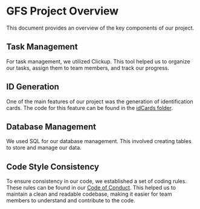 # GFS Project Overview

This document provides an overview of the key components of our project.

## Task Management

For task management, we utilized Clickup. This tool helped us to organize our tasks, assign them to team members, and track our progress.

## ID Generation

One of the main features of our project was the generation of identification cards. The code for this feature can be found in the [idCards folder](/idCards/).

## Database Management

We used SQL for our database management. This involved creating tables to store and manage our data.

## Code Style Consistency

To ensure consistency in our code, we established a set of coding rules. These rules can be found in our [Code of Conduct](/.github/CODE_OF_CONDUCT.md). This helped us to maintain a clean and readable codebase, making it easier for team members to understand and contribute to the code.